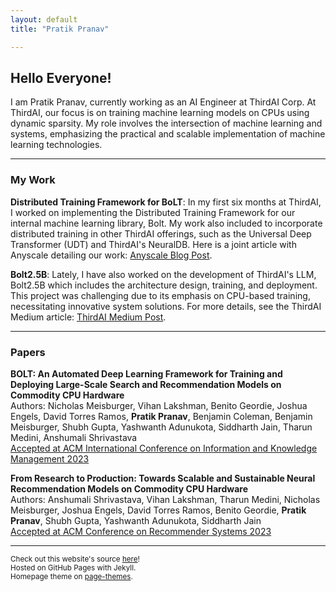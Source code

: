 ```yaml
---
layout: default
title: "Pratik Pranav"

---
```


## Hello Everyone!
I am Pratik Pranav, currently working as an AI Engineer at ThirdAI Corp. At ThirdAI, our focus is on training machine learning models on CPUs using dynamic sparsity. My role involves the intersection of machine learning and systems, emphasizing the practical and scalable implementation of machine learning technologies.

---

### My Work

**Distributed Training Framework for BoLT**: In my first six months at ThirdAI, I worked on implementing the Distributed Training Framework for our internal machine learning library, Bolt. My work also included to incorporate distributed training in other ThirdAI offerings, such as the Universal Deep Transformer (UDT) and ThirdAI's NeuralDB. Here is a joint article with Anyscale detailing our work: [Anyscale Blog Post](https://www.anyscale.com/blog/how-thirdai-uses-ray-for-parallel-training-of-billion-parameter-neural-networks-on-commodity-cpus).

**Bolt2.5B**: Lately, I have also worked on the development of ThirdAI's LLM, Bolt2.5B which includes the architecture design, training, and deployment. This project was challenging due to its emphasis on CPU-based training, necessitating innovative system solutions. For more details, see the ThirdAI Medium article: [ThirdAI Medium Post](https://medium.com/thirdai-blog/introducing-the-worlds-first-generative-llm-pre-trained-only-on-cpus-meet-thirdai-s-bolt2-5b-10c0600e1af4).

---

### Papers

**BOLT: An Automated Deep Learning Framework for Training and Deploying Large-Scale Search and Recommendation Models on Commodity CPU Hardware**  
Authors: Nicholas Meisburger, Vihan Lakshman, Benito Geordie, Joshua Engels, David Torres Ramos, **Pratik Pranav**, Benjamin Coleman, Benjamin Meisburger, Shubh Gupta, Yashwanth Adunukota, Siddharth Jain, Tharun Medini, Anshumali Shrivastava  
[Accepted at ACM International Conference on Information and Knowledge Management 2023](https://dl.acm.org/doi/abs/10.1145/3583780.3615458)

**From Research to Production: Towards Scalable and Sustainable Neural Recommendation Models on Commodity CPU Hardware**  
Authors: Anshumali Shrivastava, Vihan Lakshman, Tharun Medini, Nicholas Meisburger, Joshua Engels, David Torres Ramos, Benito Geordie, **Pratik Pranav**, Shubh Gupta, Yashwanth Adunukota, Siddharth Jain  
[Accepted at ACM Conference on Recommender Systems 2023](https://dl.acm.org/doi/10.1145/3604915.3610249)

---

<small>Check out this website's source [here](https://github.com/pratkpranav/pratkpranav.github.io)!  
Hosted on GitHub Pages with Jekyll.  
Homepage theme on [page-themes](https://github.com/pages-themes/minimal).</small>

